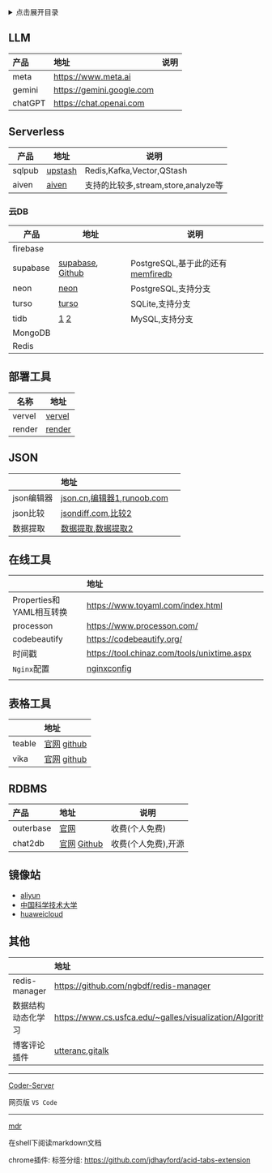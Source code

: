 <details>
<summary>点击展开目录</summary>

- [LLM](#llm)
- [Serverless](#serverless)
  - [云DB](#云db)
- [部署工具](#部署工具)
- [JSON](#json)
- [在线工具](#在线工具)
- [表格工具](#表格工具)
- [RDBMS](#rdbms)
- [镜像站](#镜像站)
- [其他](#其他)

</details>


## LLM


| 产品    | 地址                      | 说明 |
| :------ | :------------------------ | :--- |
| meta    | https://www.meta.ai       |      |
| gemini  | https://gemini.google.com |      |
| chatGPT | https://chat.openai.com   |      |


## Serverless

| 产品   | 地址                                    | 说明                                |
| ------ | --------------------------------------- | ----------------------------------- |
| sqlpub | [upstash](https://console.upstash.com/) | Redis,Kafka,Vector,QStash           |
| aiven  | [aiven](https://console.aiven.io)       | 支持的比较多,stream,store,analyze等 |

### 云DB

| 产品     | 地址                                                                              | 说明                                                           |
| -------- | --------------------------------------------------------------------------------- | -------------------------------------------------------------- |
| firebase |                                                                                   |                                                                |
| supabase | [supabase](https://supabase.com/), [Github](https://github.com/supabase/supabase) | PostgreSQL,基于此的还有[memfiredb](https://www.memfiredb.com/) |
| neon     | [neon](https://console.neon.tech)                                                 | PostgreSQL,支持分支                                            |
| turso    | [turso](https://turso.tech/)                                                      | SQLite,支持分支                                                |
| tidb     | [1](https://tidbcloud.com/console) [2](https://tidb.cloud)                        | MySQL,支持分支                                                 |
| MongoDB  |                                                                                   |                                                                |
| Redis    |                                                                                   |                                                                |


## 部署工具


| 名称   | 地址                                    |
| ------ | --------------------------------------- |
| vervel | [vervel](https://vercel.com)            |
| render | [render](https://dashboard.render.com/) |


## JSON

|            | 地址                                                                                                                    |      |
| :--------- | :---------------------------------------------------------------------------------------------------------------------- | :--- |
| json编辑器 | [json.cn](https://www.json.cn/),[编辑器1](http://jsoneditoronline.org/),[runoob.com](https://c.runoob.com/front-end/53) |      |
| json比较   | [jsondiff.com](http://jsondiff.com/),[比较2](https://www.sojson.com/jsondiff.html)                                      |      |
| 数据提取   | [数据提取](https://uutool.cn/json-field/),[数据提取2](https://wejson.cn/extract/)                                       |      |

## 在线工具

|                          | 地址                                        |      |
| :----------------------- | :------------------------------------------ | :--- |
| Properties和YAML相互转换 | https://www.toyaml.com/index.html           |      |
| processon                | https://www.processon.com/                  |      |
| codebeautify             | https://codebeautify.org/                   |      |
| 时间戳                   | https://tool.chinaz.com/tools/unixtime.aspx |      |
| `Nginx`配置              | [nginxconfig](https://nginxconfig.io/)      |      |
|                          |                                             |      |

## 表格工具

|        | 地址                                                                              |
| :----- | :-------------------------------------------------------------------------------- |
| teable | [官网](https://app.teable.io)  [github](https://github.com/teableio/teable)       |
| vika   | [官网](https://vika.cn/workbench)  [github](https://github.com/apitable/apitable) |

## RDBMS

| 产品      | 地址                                                                            | 说明                |
| :-------- | :------------------------------------------------------------------------------ | ------------------- |
| outerbase | [官网](https://app.outerbase.com/)                                              | 收费(个人免费)      |
| chat2db   | [官网](https://app.chat2db-ai.com) [Github](https://github.com/chat2db/Chat2DB) | 收费(个人免费),开源 |

## 镜像站

* [aliyun](https://mirrors.aliyun.com/)
* [中国科学技术大学](https://mirrors.ustc.edu.cn/)
* [huaweicloud](https://mirrors.huaweicloud.com)

## 其他

|                    | 地址                                                                       |      |
| :----------------- | :------------------------------------------------------------------------- | :--- |
| redis-manager      | https://github.com/ngbdf/redis-manager                                     |      |
| 数据结构动态化学习 | https://www.cs.usfca.edu/~galles/visualization/Algorithms.html             |      |
| 博客评论插件       | [utteranc](https://utteranc.es),[gitalk](https://github.com/gitalk/gitalk) |      |

---

[Coder-Server](https://github.com/cdr/code-server)

网页版 `VS Code`

---

[mdr](https://github.com/MichaelMure/mdr)

在shell下阅读markdown文档

chrome插件:
标签分组: https://github.com/jdhayford/acid-tabs-extension
